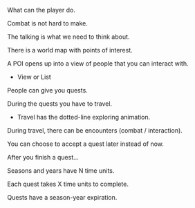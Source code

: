 What can the player do.

Combat is not hard to make.

The talking is what we need to think about.

There is a world map with points of interest.

A POI opens up into a view of people that you can interact with.
- View or List

People can give you quests.

During the quests you have to travel.
- Travel has the dotted-line exploring animation.

During travel, there can be encounters (combat / interaction).

You can choose to accept a quest later instead of now.

After you finish a quest...

Seasons and years have N time units.

Each quest takes X time units to complete.

Quests have a season-year expiration.


